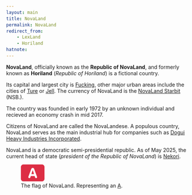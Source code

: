 ```yaml
---
layout: main
title: NovaLand
permalink: NovaLand
redirect_from:
    - LexLand
    - Horiland
hatnote:
---
```


**NovaLand**, officially known as the **Republic of NovaLand**, and formerly known as **Horiland** (*Republic of Horiland*) is a fictional country.

Its capital and largest city is [Fucking](Fucking,_NovaLand), other major urban areas include the cities of [Ture](Ture,_NovaLand) or [Jell](Jell,_NovaLand). The currency of NovaLand is the [NovaLand Starbit](NovaLand_Starbit) (NSB.).

The country was founded in early 1972 by an unknown individual and recieved an economy crash in mid 2017.

Citizens of NovaLand are called the NovaLandese. A populous country, NovaLand serves as the main industrial hub for companies such as [Dogui Heavy Industries Incorporated](Dogui_Heavy_Industries_Incorporated).


NovaLand is a democratic semi-presidential republic. As of May 2025, the current head of state (*president of the Republic of NovaLand*) is [Nekori](Nekori).


<figure>
    <img src="resources/img/articles/novaland/flag.png" 
         alt="Flag of NovaLand" 
         style="width:15%;">
    <figcaption>
        The flag of NovaLand. Representing an <a href="A_Emoji">A</a>.
    </figcaption>
</figure>